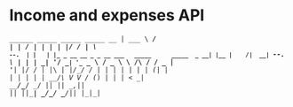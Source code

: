 # Income and expenses API


<code>______ _____ _____ _____    __
| ___ \  ___/  ___|_   _|  / _|                                           | |
| |_/ / |__ \ `--.  | |   | |_ _ __ __ _ _ __ ___   _____      _____  _ __| |__
|    /|  __| `--. \ | |   |  _| '__/ _` | '_ ` _ \ / _ \ \ /\ / / _ \| '__| |/ /
| |\ \| |___/\__/ / | |   | | | | | (_| | | | | | |  __/\ V  V / (_) | |  |   <
\_| \_\____/\____/  \_/   |_| |_|  \__,_|_| |_| |_|\___| \_/\_/ \___/|_|  |_|\_|</code>
